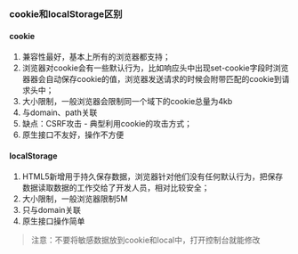 ### cookie和localStorage区别

#### cookie
1. 兼容性最好，基本上所有的浏览器都支持；
2. 浏览器对cookie会有一些默认行为，比如响应头中出现set-cookie字段时浏览器器会自动保存cookie的值，浏览器发送请求的时候会附带匹配的cookie到请求头中；
3. 大小限制，一般浏览器会限制同一个域下的cookie总量为4kb
4. 与domain、path关联
5. 缺点：CSRF攻击 - 典型利用cookie的攻击方式；
6. 原生接口不友好，操作不方便

#### localStorage
1. HTML5新增用于持久保存数据，浏览器针对他们没有任何默认行为，把保存数据读取数据的工作交给了开发人员，相对比较安全；
2. 大小限制，一般浏览器限制5M
3. 只与domain关联
4. 原生接口操作简单

> 注意：不要将敏感数据放到cookie和local中，打开控制台就能修改
